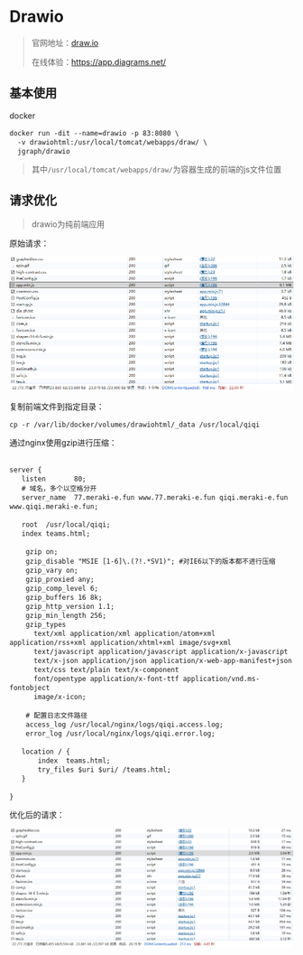# Drawio

> 官网地址：[draw.io](https://www.drawio.com/)
>
> 在线体验：https://app.diagrams.net/

## 基本使用

docker

```
docker run -dit --name=drawio -p 83:8080 \
  -v drawiohtml:/usr/local/tomcat/webapps/draw/ \
  jgraph/drawio
```

> 其中`/usr/local/tomcat/webapps/draw/`为容器生成的前端的js文件位置

## 请求优化

> drawio为纯前端应用

原始请求：

![image-20250512123900052](img/Drawio/image-20250512123900052.png)

复制前端文件到指定目录：

```
cp -r /var/lib/docker/volumes/drawiohtml/_data /usr/local/qiqi
```

通过nginx使用gzip进行压缩：

```nginx

server {
   listen       80;
   # 域名，多个以空格分开
   server_name  77.meraki-e.fun www.77.meraki-e.fun qiqi.meraki-e.fun www.qiqi.meraki-e.fun;

   root  /usr/local/qiqi;
   index teams.html;

    gzip on;
    gzip_disable "MSIE [1-6]\.(?!.*SV1)"; #对IE6以下的版本都不进行压缩
    gzip_vary on;
    gzip_proxied any;
    gzip_comp_level 6;
    gzip_buffers 16 8k;
    gzip_http_version 1.1;
    gzip_min_length 256;
    gzip_types
      text/xml application/xml application/atom+xml application/rss+xml application/xhtml+xml image/svg+xml
      text/javascript application/javascript application/x-javascript
      text/x-json application/json application/x-web-app-manifest+json
      text/css text/plain text/x-component
      font/opentype application/x-font-ttf application/vnd.ms-fontobject
      image/x-icon;

    # 配置日志文件路径
    access_log /usr/local/nginx/logs/qiqi.access.log;
    error_log /usr/local/nginx/logs/qiqi.error.log;

   location / {
       index  teams.html;
       try_files $uri $uri/ /teams.html;
   }

}
```

优化后的请求：

![image-20250512134301108](img/Drawio/image-20250512134301108.png)
